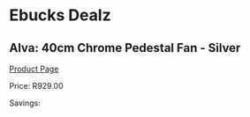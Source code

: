 
# Ebucks Dealz
## Alva: 40cm Chrome Pedestal Fan - Silver
[Product Page](https://www.ebucks.com/web/shop/productSelected.do?prodId=673622932&catId=704982758)

Price: R929.00

Savings: 


	